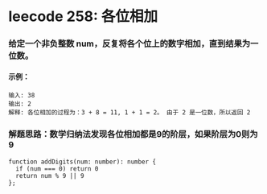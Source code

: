 # leecode 258: 各位相加
### 给定一个非负整数 num，反复将各个位上的数字相加，直到结果为一位数。
#### 示例：
```
输入: 38
输出: 2 
解释: 各位相加的过程为：3 + 8 = 11, 1 + 1 = 2。 由于 2 是一位数，所以返回 2
```
### 解题思路：数学归纳法发现各位相加都是9的阶层，如果阶层为0则为9
```
function addDigits(num: number): number {
  if (num === 0) return 0
  return num % 9 || 9
};
```